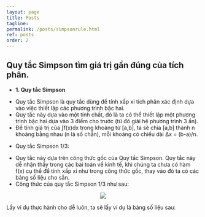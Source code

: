 ```yaml
---
layout: page
title: Posts
tagline: 
permalink: /posts/simpsonrule.html
ref: posts
order: 2
---
```


## Quy tắc Simpson tìm giá trị gần đúng của tích phân.

* **1. Quy tắc Simpson**

 - Quy tắc Simpson là quy tắc dùng để tính xấp xỉ tích phân xác định dựa vào việc thiết lập các phương trình bậc hai.
 - Quy tắc này dựa vào một tính chất, đó là ta có thể thiết lập một phương trình bậc hai dựa vào 3 điểm cho trước (từ đó giải hệ phương trình 3 ẩn).                 
 - Để tính giá trị của ∫f(x)dx trong khoảng từ [a,b], ta sẽ chia [a,b] thành n khoảng bằng nhau (n là số chẵn), mỗi khoảng có chiều dài Δx = (b-a)/n.                   
 * Quy tắc Simpson 1/3: 
 - Quy tắc này dựa trên công thức gốc của Quy tắc Simpson. Quy tắc này dễ nhận thấy trong các bài toán về kinh tế, khi chúng ta chưa có hàm f(x) cụ thể để tính xấp xỉ như trong công thức gốc, thay vào đó ta có các bảng số liệu cho sẵn. 
 - Công thức của quy tắc Simpson 1/3 như sau: 
 
 <p align = "center">
  <img src = "https://user-images.githubusercontent.com/51883796/85844625-385cb580-b7cd-11ea-808e-5ee0438ef324.PNG">
 </p>

Lấy ví dụ thực hành cho dễ luôn, ta sẽ lấy ví dụ là bảng số liệu sau: 

